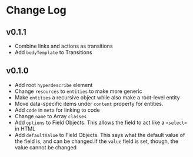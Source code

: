# Change Log

## v0.1.1

* Combine links and actions as transitions
* Add `bodyTemplate` to Transitions

## v0.1.0

* Add root `hyperdescribe` element
* Change `resources` to `entities` to make more generic
* Make `entities` a recursive object while also make a root-level entity
* Move data-specific items under `content` property for entities.
* Add `code` in `meta` for linking to code
* Change `name` to Array `classes`
* Add `options` to Field Objects. This allows the field to act like a `<select>` in HTML
* Add `defaultValue` to Field Objects. This says what the default value of the field is, and can be changed.If the `value` field is set, though, the value cannot be changed